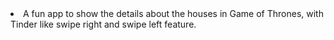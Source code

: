 <li>
A fun app to show the details about the houses in Game of Thrones, with Tinder like swipe right and swipe left feature.
</li>
